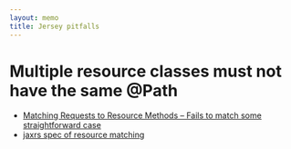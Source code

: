 ```yaml
---
layout: memo
title: Jersey pitfalls
---
```


# Multiple resource classes must not have the same @Path
- [Matching Requests to Resource Methods – Fails to match some straightforward case](https://github.com/jakartaee/rest/issues/904)
- [jaxrs spec of resource matching](https://github.com/jakartaee/rest/blob/master/jaxrs-spec/src/main/asciidoc/chapters/resources/_mapping_requests_to_java_methods.adoc)
